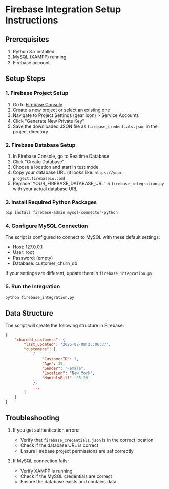 # Firebase Integration Setup Instructions

## Prerequisites
1. Python 3.x installed
2. MySQL (XAMPP) running
3. Firebase account

## Setup Steps

### 1. Firebase Project Setup
1. Go to [Firebase Console](https://console.firebase.google.com/)
2. Create a new project or select an existing one
3. Navigate to Project Settings (gear icon) > Service Accounts
4. Click "Generate New Private Key"
5. Save the downloaded JSON file as `firebase_credentials.json` in the project directory

### 2. Firebase Database Setup
1. In Firebase Console, go to Realtime Database
2. Click "Create Database"
3. Choose a location and start in test mode
4. Copy your database URL (it looks like: `https://your-project.firebaseio.com`)
5. Replace 'YOUR_FIREBASE_DATABASE_URL' in `firebase_integration.py` with your actual database URL

### 3. Install Required Python Packages
```bash
pip install firebase-admin mysql-connector-python
```

### 4. Configure MySQL Connection
The script is configured to connect to MySQL with these default settings:
- Host: 127.0.0.1
- User: root
- Password: (empty)
- Database: customer_churn_db

If your settings are different, update them in `firebase_integration.py`.

### 5. Run the Integration
```bash
python firebase_integration.py
```

## Data Structure
The script will create the following structure in Firebase:
```json
{
    "churned_customers": {
        "last_updated": "2025-02-08T23:06:37",
        "customers": [
            {
                "CustomerID": 1,
                "Age": 35,
                "Gender": "Female",
                "Location": "New York",
                "MonthlyBill": 95.20
            },
            ...
        ]
    }
}
```

## Troubleshooting
1. If you get authentication errors:
   - Verify that `firebase_credentials.json` is in the correct location
   - Check if the database URL is correct
   - Ensure Firebase project permissions are set correctly

2. If MySQL connection fails:
   - Verify XAMPP is running
   - Check if the MySQL credentials are correct
   - Ensure the database exists and contains data
